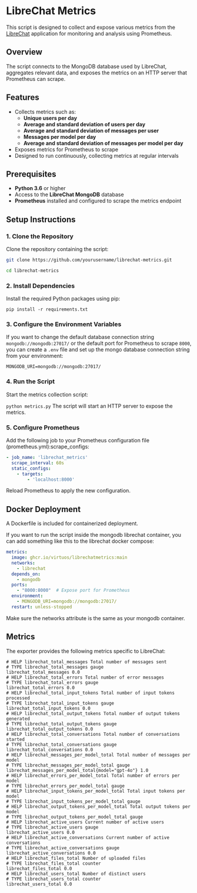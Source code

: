 # LibreChat Metrics

This script is designed to collect and expose various metrics from the [LibreChat](https://www.librechat.ai/) application for monitoring and analysis using Prometheus.

## Overview

The script connects to the MongoDB database used by LibreChat, aggregates relevant data, and exposes the metrics on an HTTP server that Prometheus can scrape.

## Features

- Collects metrics such as:
  - **Unique users per day**
  - **Average and standard deviation of users per day**
  - **Average and standard deviation of messages per user**
  - **Messages per model per day**
  - **Average and standard deviation of messages per model per day**
- Exposes metrics for Prometheus to scrape
- Designed to run continuously, collecting metrics at regular intervals

## Prerequisites

- **Python 3.6** or higher
- Access to the **LibreChat MongoDB** database
- **Prometheus** installed and configured to scrape the metrics endpoint

## Setup Instructions

### 1. Clone the Repository

Clone the repository containing the script:

```bash
git clone https://github.com/yourusername/librechat-metrics.git

cd librechat-metrics
```
### 2. Install Dependencies

Install the required Python packages using pip:

```pip install -r requirements.txt```

### 3. Configure the Environment Variables

If you want to change the default database connection string `mongodb://mongodb:27017/` or the default port for Prometheus to scrape `8000`, you can create a `.env` file and set up the mongo database connection string from your environment:

```
MONGODB_URI=mongodb://mongodb:27017/
```

### 4. Run the Script

Start the metrics collection script:

```python metrics.py```
The script will start an HTTP server to expose the metrics.
### 5. Configure Prometheus

Add the following job to your Prometheus configuration file (prometheus.yml):scrape_configs:
```yaml
- job_name: 'librechat_metrics'
  scrape_interval: 60s
  static_configs:
    - targets:
        - 'localhost:8000'
```
Reload Prometheus to apply the new configuration.


## Docker Deployment

A Dockerfile is included for containerized deployment.

If you want to run the script inside the mongodb librechat container, you can add something like this to the librechat docker compose:

```yaml
metrics:
  image: ghcr.io/virtuos/librechatmetrics:main
  networks:
    - librechat
  depends_on:
    - mongodb
  ports:
    - "8000:8000"  # Expose port for Prometheus
  environment:
    - MONGODB_URI=mongodb://mongodb:27017/
  restart: unless-stopped
```

Make sure the networks attribute is the same as your mongodb container.

## Metrics

The exporter provides the following metrics specific to LibreChat:

```
# HELP librechat_total_messages Total number of messages sent
# TYPE librechat_total_messages gauge
librechat_total_messages 0.0
# HELP librechat_total_errors Total number of error messages
# TYPE librechat_total_errors gauge
librechat_total_errors 0.0
# HELP librechat_total_input_tokens Total number of input tokens processed
# TYPE librechat_total_input_tokens gauge
librechat_total_input_tokens 0.0
# HELP librechat_total_output_tokens Total number of output tokens generated
# TYPE librechat_total_output_tokens gauge
librechat_total_output_tokens 0.0
# HELP librechat_total_conversations Total number of conversations started
# TYPE librechat_total_conversations gauge
librechat_total_conversations 0.0
# HELP librechat_messages_per_model_total Total number of messages per model
# TYPE librechat_messages_per_model_total gauge
librechat_messages_per_model_total{model="gpt-4o"} 1.0
# HELP librechat_errors_per_model_total Total number of errors per model
# TYPE librechat_errors_per_model_total gauge
# HELP librechat_input_tokens_per_model_total Total input tokens per model
# TYPE librechat_input_tokens_per_model_total gauge
# HELP librechat_output_tokens_per_model_total Total output tokens per model
# TYPE librechat_output_tokens_per_model_total gauge
# HELP librechat_active_users Current number of active users
# TYPE librechat_active_users gauge
librechat_active_users 0.0
# HELP librechat_active_conversations Current number of active conversations
# TYPE librechat_active_conversations gauge
librechat_active_conversations 0.0
# HELP librechat_files_total Number of uploaded files
# TYPE librechat_files_total counter
librechat_files_total 0.0
# HELP librechat_users_total Number of distinct users
# TYPE librechat_users_total counter
librechat_users_total 0.0
```
